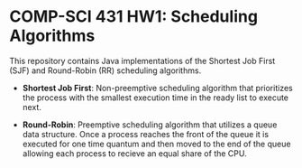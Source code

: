 # COMP-SCI 431 HW1: Scheduling Algorithms

This repository contains Java implementations of the Shortest Job First (SJF) and Round-Robin (RR) scheduling algorithms.

- **Shortest Job First**: Non-preemptive scheduling algorithm that prioritizes the process with the smallest execution time in the ready list to execute next.
  
- **Round-Robin**: Preemptive scheduling algorithm that utilizes a queue data structure. Once a process reaches the front of the queue it is executed for one time quantum and then moved to the end of the queue allowing each process to recieve an equal share of the CPU.
